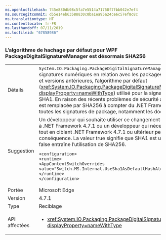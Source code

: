 ```yaml
---
ms.openlocfilehash: 745e880db08c5fa7e5514a71758f7fbb042e7ef4
ms.sourcegitcommit: d55e14eb63588830c0ba1ea95a24ce6c57ef8c8c
ms.translationtype: HT
ms.contentlocale: fr-FR
ms.lasthandoff: 07/11/2019
ms.locfileid: "67858986"
---
```

### <a name="the-default-hash-algorithm-for-wpf-packagedigitalsignaturemanager-is-now-sha256"></a>L’algorithme de hachage par défaut pour WPF PackageDigitalSignatureManager est désormais SHA256

|   |   |
|---|---|
|Détails|<code>System.IO.Packaging.PackageDigitalSignatureManager</code> fournit des fonctionnalités pour les signatures numériques en relation avec les packages WPF.  Dans le .NET Framework 4.7 et versions antérieures, l’algorithme par défaut (<xref:System.IO.Packaging.PackageDigitalSignatureManager.DefaultHashAlgorithm?displayProperty=nameWithType>) utilisé pour la signature des parties d’un package était SHA1.  En raison des récents problèmes de sécurité avec SHA1, cette valeur par défaut est remplacée par SHA256 à compter du .NET Framework 4.7.1.  Ce changement affecte toutes les signatures de package, notamment les documents XPS.|
|Suggestion|Un développeur qui souhaite utiliser ce changement tout en ciblant une version antérieure à .NET Framework 4.7.1 ou un développeur qui nécessite les fonctionnalités précédentes tout en ciblant .NET Framework 4.7.1 ou ultérieur peut définir l’indicateur AppContext en conséquence.  La valeur true signifie que SHA1 est utilisé comme algorithme par défaut ; false entraîne l’utilisation de SHA256.<pre><code class="lang-xml">&lt;configuration&gt;&#13;&#10;&lt;runtime&gt;&#13;&#10;&lt;AppContextSwitchOverrides value=&quot;Switch.MS.Internal.UseSha1AsDefaultHashAlgorithmForDigitalSignatures=true&quot;/&gt;&#13;&#10;&lt;/runtime&gt;&#13;&#10;&lt;/configuration&gt;&#13;&#10;</code></pre>|
|Portée|Microsoft Edge|
|Version|4.7.1|
|Type|Reciblage|
|API affectées|<ul><li><xref:System.IO.Packaging.PackageDigitalSignatureManager.DefaultHashAlgorithm?displayProperty=nameWithType></li></ul>|

